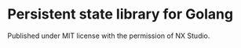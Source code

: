 # Persistent state library for Golang

Published under MIT license with the permission of NX Studio.